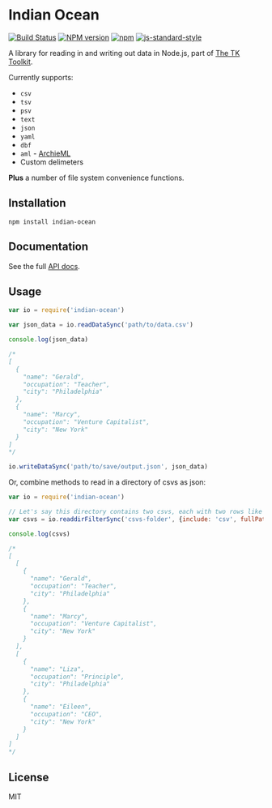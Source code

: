 Indian Ocean
============

[![Build Status](https://secure.travis-ci.org/mhkeller/indian-ocean.png?branch=master&style=flat-square)](http://travis-ci.org/mhkeller/indian-ocean) [![NPM version](https://badge.fury.io/js/indian-ocean.png?style=flat)](http://badge.fury.io/js/indian-ocean) [![npm](https://img.shields.io/npm/dm/indian-ocean.svg)](https://www.npmjs.com/package/indian-ocean)
[![js-standard-style](https://img.shields.io/badge/code%20style-standard-brightgreen.svg?style=flat)](https://github.com/feross/standard)

A library for reading in and writing out data in Node.js, part of [The TK Toolkit](https://github.com/mhkeller/tktk).

Currently supports:

* `csv`
* `tsv`
* `psv`
* `text`
* `json`
* `yaml`
* `dbf`
* `aml` - [ArchieML](http://archieml.org/)
* Custom delimeters

**Plus** a number of file system convenience functions.

Installation
------------

````
npm install indian-ocean
````

Documentation
-------------

See the full [API docs](http://mhkeller.github.io/indian-ocean/docs/).

Usage
-----

```js
var io = require('indian-ocean')

var json_data = io.readDataSync('path/to/data.csv')

console.log(json_data)

/*
[
  {
    "name": "Gerald",
    "occupation": "Teacher",
    "city": "Philadelphia"
  },
  {
    "name": "Marcy",
    "occupation": "Venture Capitalist",
    "city": "New York"
  }
]
*/

io.writeDataSync('path/to/save/output.json', json_data)
```

Or, combine methods to read in a directory of csvs as json:

```js
var io = require('indian-ocean')

// Let's say this directory contains two csvs, each with two rows like the above example
var csvs = io.readdirFilterSync('csvs-folder', {include: 'csv', fullPath: true}).map(io.readDataSync)

console.log(csvs)

/*
[
  [
    {
      "name": "Gerald",
      "occupation": "Teacher",
      "city": "Philadelphia"
    },
    {
      "name": "Marcy",
      "occupation": "Venture Capitalist",
      "city": "New York"
    }
  ],
  [
    {
      "name": "Liza",
      "occupation": "Principle",
      "city": "Philadelphia"
    },
    {
      "name": "Eileen",
      "occupation": "CEO",
      "city": "New York"
    }
  ]
]
*/
```

License
-------

MIT 

